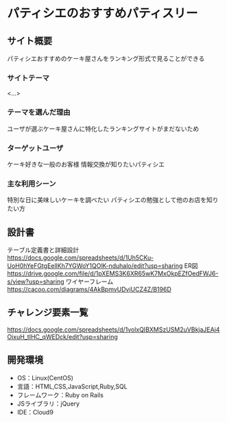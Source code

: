 # パティシエのおすすめパティスリー

## サイト概要
パティシエおすすめのケーキ屋さんをランキング形式で見ることができる

### サイトテーマ
<...>

### テーマを選んだ理由
ユーザが選ぶケーキ屋さんに特化したランキングサイトがまだないため

### ターゲットユーザ
ケーキ好きな一般のお客様
情報交換が知りたいパティシエ

### 主な利用シーン
特別な日に美味しいケーキを調べたい
パティシエの勉強として他のお店を知りたい方

## 設計書
テーブル定義書と詳細設計
https://docs.google.com/spreadsheets/d/1Uh5CKu-UoH0hYeFGtgEellKh7YGWoY1QOlK-nduhalo/edit?usp=sharing
ER図
https://drive.google.com/file/d/1pXEMS3K6XR65wK7MxOkpEZfOedFWJ6-s/view?usp=sharing
ワイヤーフレーム
https://cacoo.com/diagrams/4AkBpmvUDviUCZ4Z/B196D

## チャレンジ要素一覧
https://docs.google.com/spreadsheets/d/1volxQIBXMSzUSM2uVBkjaJEAj4OixuH_tIHC_qWEDck/edit?usp=sharing

## 開発環境
- OS：Linux(CentOS)
- 言語：HTML,CSS,JavaScript,Ruby,SQL
- フレームワーク：Ruby on Rails
- JSライブラリ：jQuery
- IDE：Cloud9
